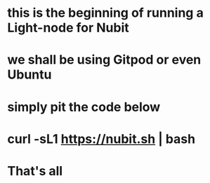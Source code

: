 # this is the beginning of running a Light-node for Nubit
# we shall be using Gitpod or even Ubuntu
# simply pit the code below
# curl -sL1 https://nubit.sh | bash
# That's all
